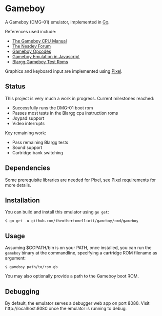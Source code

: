 # Gameboy

A Gameboy (DMG-01) emulator, implemented in [Go](https://golang.org/).

References used include:
* [The Gameboy CPU Manual](http://marc.rawer.de/Gameboy/Docs/GBCPUman.pdf)
* [The Nesdev Forum](https://forums.nesdev.com/)
* [Gameboy Opcodes](http://www.pastraiser.com/cpu/gameboy/gameboy_opcodes.html)
* [Gameboy Emulation in Javascript](http://imrannazar.com/GameBoy-Emulation-in-JavaScript:-Input)
* [Blargg Gameboy Test Roms](https://github.com/retrio/gb-test-roms)

Graphics and keyboard input are implemented using [Pixel](https://github.com/faiface/pixel).

## Status

This project is very much a work in progress. Current milestones reached:

* Successfully runs the DMG-01 boot rom
* Passes most tests in the Blargg cpu instruction roms
* Joypad support
* Video interrupts

Key remaining work:

* Pass remaining Blargg tests
* Sound support
* Cartridge bank switching

## Dependencies

Some prerequisite libraries are needed for Pixel, see [Pixel requirements](https://github.com/faiface/pixel#requirements) for more details.

## Installation

You can build and install this emulator using `go get`:

    $ go get -u github.com/theothertomelliott/gameboy/cmd/gameboy

## Usage

Assuming $GOPATH/bin is on your PATH, once installed, you can run the `gameboy` binary at the commandline, specifying a cartridge ROM filename as argument:

    $ gameboy path/to/rom.gb

You may also optionally provide a path to the Gameboy boot ROM.

## Debugging

By default, the emulator serves a debugger web app on port 8080. Visit http://localhost:8080 once the emulator is running to debug.